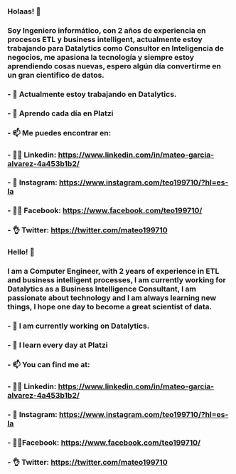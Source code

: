 ### Holaas! 👋

### Soy Ingeniero informático, con 2 años de experiencia en procesos ETL y business intelligent, actualmente estoy trabajando para Datalytics como Consultor en Inteligencia de negocios, me apasiona la tecnología y siempre estoy aprendiendo cosas nuevas, espero algún día convertirme en un gran cientifico de datos.


### - 🔭 Actualmente estoy trabajando en Datalytics.
### - 🌱 Aprendo cada día en Platzi 
### - 📫 Me puedes encontrar en:
### - 👨‍💻 Linkedin: https://www.linkedin.com/in/mateo-garcia-alvarez-4a453b1b2/
### - 📸 Instagram: https://www.instagram.com/teo199710/?hl=es-la
### - 👱‍♂‍ Facebook: https://www.facebook.com/teo199710/
### - 👌 Twitter: https://twitter.com/mateo199710


### Hello! 👋

### I am a Computer Engineer, with 2 years of experience in ETL and business intelligent processes, I am currently working for Datalytics as a Business Intelligence Consultant, I am passionate about technology and I am always learning new things, I hope one day to become a great scientist of data.


### - 🔭 I am currently working on Datalytics.
### - 🌱 I learn every day at Platzi
### - 📫 You can find me at:
### - 👨‍💻 Linkedin: https://www.linkedin.com/in/mateo-garcia-alvarez-4a453b1b2/
### - 📸 Instagram: https://www.instagram.com/teo199710/?hl=es-la
### - 👱‍♂‍ Facebook: https://www.facebook.com/teo199710/
### - 👌 Twitter: https://twitter.com/mateo199710
